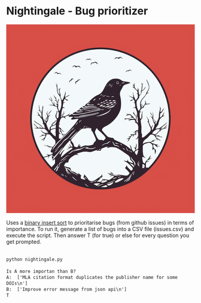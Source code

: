 # Nightingale - Bug prioritizer



![](https://raw.githubusercontent.com/kjgarza/nightingale/master/nigthtingale_logo.png)

Uses a [binary insert sort](https://en.wikipedia.org/wiki/Insertion_sort) to prioritarise bugs (from github issues) in terms of importance. To run it, generate a list of bugs into a CSV file (issues.csv) and execute the script. Then answer T (for true) or else for every question you get prompted.


```shell

python nightingale.py

Is A more importan than B?
A:  ['MLA citation format duplicates the publisher name for some DOIs\n']
B:  ['Improve error message from json api\n']
T

```
